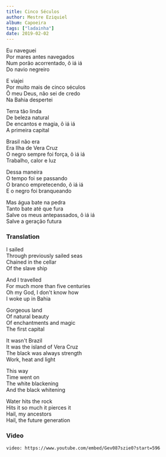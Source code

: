 ```yaml
---
title: Cinco Séculos
author: Mestre Eziquiel
album: Capoeira
tags: ["ladainha"]
date: 2019-02-02
---
```


Eu naveguei  
Por mares antes navegados  
Num porão acorrentado, ô iá iá  
Do navio negreiro

E viajei  
Por muito mais de cinco séculos  
Ô meu Deus, não sei de credo  
Na Bahia despertei

Terra tão linda  
De beleza natural  
De encantos e magia, ô iá iá  
A primeira capital

Brasil não era  
Era Ilha de Vera Cruz  
O negro sempre foi força, ô iá iá  
Trabalho, calor e luz

Dessa maneira  
O tempo foi se passando  
O branco empretecendo, ô iá iá  
E o negro foi branqueando

Mas água bate na pedra  
Tanto bate até que fura  
Salve os meus antepassados, ô iá iá  
Salve a geração futura

### Translation

I sailed  
Through previously sailed seas  
Chained in the cellar  
Of the slave ship  

And I travelled  
For much more than five centuries  
Oh my God, I don't know how  
I woke up in Bahia  

Gorgeous land  
Of natural beauty  
Of enchantments and magic  
The first capital  

It wasn't Brazil  
It was the island of Vera Cruz  
The black was always strength  
Work, heat and light  

This way  
Time went on  
The white blackening  
And the black whitening  

Water hits the rock  
Hits it so much it pierces it  
Hail, my ancestors  
Hail, the future generation

### Video

`video: https://www.youtube.com/embed/Gev087szie0?start=596`